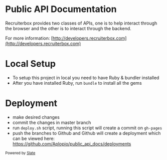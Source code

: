# Public API Documentation

Recruiterbox provides two classes of APIs, one is to help interact through the browser and the other is to interact through the backend.

For more information: [http://developers.recruiterbox.com](http://developers.recruiterbox.com)

# Local Setup
- To setup this project in local you need to have Ruby & bundler installed
- After you have installed Ruby, run `bundle` to install all the gems


# Deployment
- make desired changes
- commit the changes in master branch
- run `deploy.sh` script, running this script will create a commit on `gh-pages`
- push the branches to Github and Github will create a deployment which can be viewed here: https://github.com/Aplopio/public_api_docs/deployments



<sub>Powered by [Slate](https://github.com/tripit/slate)</sub>
